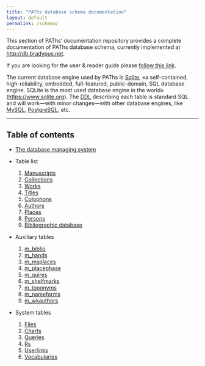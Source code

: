 ```yaml
---
title: "PAThs database schema documentation"
layout: default
permalink: /schema/
---
```


This section of PAThs’ documentation repository provides a complete
documentation of PAThs database schema, currently implemented at
http://db.bradypus.net.

If you are looking for the user & reader guide please [follow this link](/handbook/).

The current database engine used by PAThs is [Sqlite](https://www.sqlite.org/),
«a self-contained, high-reliability, embedded, full-featured, public-domain,
SQL database engine. SQLite is the most used database engine in the world» (https://www.sqlite.org).
The [DDL](https://en.wikipedia.org/wiki/Data_definition_language)
describing each table is standard SQL and will work—with minor changes—with other database engines, like
[MySQL](https://www.mysql.com/), [PostgreSQL](https://www.postgresql.org/), etc.

---

## Table of contents

- [The database managing system](dbms)
- Table list
  1. [Manuscripts](manuscripts)
  1. [Collections](collections)
  1. [Works](works)
  1. [Titles](titles)
  1. [Colophons](colophons)
  1. [Authors](authors)
  1. [Places](places)
  1. [Persons](persons)
  1. [Bibliographic database](biblio)

- Auxiliary tables
  1. [m_biblio](m_biblio)
  1. [m_hands](m_hands)
  1. [m_msplaces](m_msplaces)
  1. [m_placephase](m_placephase)
  1. [m_quires](m_quires)
  1. [m_shelfmarks](m_shelfmarks)
  1. [m_toponyms](m_toponyms)
  1. [m_nameforms](m_nameforms)
  1. [m_wkauthors](m_wkauthors)

- System tables
  1. [Files](files)
  1. [Charts](charts)
  1. [Queries](queries)
  1. [Rs](rs)
  1. [Userlinks](userlinks)
  1. [Vocabularies](vocabularies)
